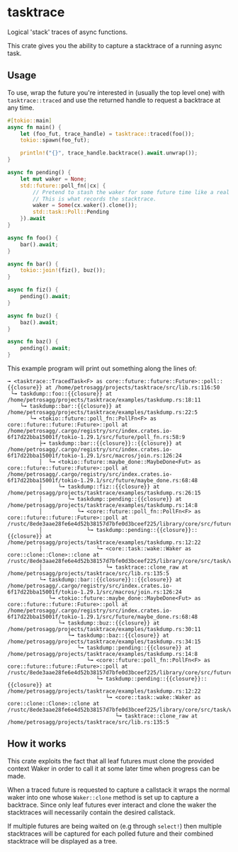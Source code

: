 # tasktrace

Logical 'stack' traces of async functions.

This crate gives you the ability to capture a stacktrace of a running async task.

## Usage

To use, wrap the future you're interested in (usually the top level one) with
`tasktrace::traced` and use the returned handle to request a backtrace at any
time.

```rust
#[tokio::main]
async fn main() {
    let (foo_fut, trace_handle) = tasktrace::traced(foo());
    tokio::spawn(foo_fut);

    println!("{}", trace_handle.backtrace().await.unwrap());
}

async fn pending() {
    let mut waker = None;
    std::future::poll_fn(|cx| {
        // Pretend to stash the waker for some future time like a real leaf Future would do.
        // This is what records the stacktrace.
        waker = Some(cx.waker().clone());
        std::task::Poll::Pending
    }).await
}

async fn foo() {
    bar().await;
}

async fn bar() {
    tokio::join!(fiz(), buz());
}

async fn fiz() {
    pending().await;
}

async fn buz() {
    baz().await;
}

async fn baz() {
    pending().await;
}
```

This example program will print out something along the lines of:

```text
╼ <tasktrace::TracedTask<F> as core::future::future::Future>::poll::{{closure}} at /home/petrosagg/projects/tasktrace/src/lib.rs:116:50
 └╼ taskdump::foo::{{closure}} at /home/petrosagg/projects/tasktrace/examples/taskdump.rs:18:11
    └╼ taskdump::bar::{{closure}} at /home/petrosagg/projects/tasktrace/examples/taskdump.rs:22:5
       └╼ <tokio::future::poll_fn::PollFn<F> as core::future::future::Future>::poll at /home/petrosagg/.cargo/registry/src/index.crates.io-6f17d22bba15001f/tokio-1.29.1/src/future/poll_fn.rs:58:9
          ├╼ taskdump::bar::{{closure}}::{{closure}} at /home/petrosagg/.cargo/registry/src/index.crates.io-6f17d22bba15001f/tokio-1.29.1/src/macros/join.rs:126:24
          │  └╼ <tokio::future::maybe_done::MaybeDone<Fut> as core::future::future::Future>::poll at /home/petrosagg/.cargo/registry/src/index.crates.io-6f17d22bba15001f/tokio-1.29.1/src/future/maybe_done.rs:68:48
          │     └╼ taskdump::fiz::{{closure}} at /home/petrosagg/projects/tasktrace/examples/taskdump.rs:26:15
          │        └╼ taskdump::pending::{{closure}} at /home/petrosagg/projects/tasktrace/examples/taskdump.rs:14:8
          │           └╼ <core::future::poll_fn::PollFn<F> as core::future::future::Future>::poll at /rustc/8ede3aae28fe6e4d52b38157d7bfe0d3bceef225/library/core/src/future/poll_fn.rs:64:9
          │              └╼ taskdump::pending::{{closure}}::{{closure}} at /home/petrosagg/projects/tasktrace/examples/taskdump.rs:12:22
          │                 └╼ <core::task::wake::Waker as core::clone::Clone>::clone at /rustc/8ede3aae28fe6e4d52b38157d7bfe0d3bceef225/library/core/src/task/wake.rs:342:29
          │                    └╼ tasktrace::clone_raw at /home/petrosagg/projects/tasktrace/src/lib.rs:135:5
          └╼ taskdump::bar::{{closure}}::{{closure}} at /home/petrosagg/.cargo/registry/src/index.crates.io-6f17d22bba15001f/tokio-1.29.1/src/macros/join.rs:126:24
             └╼ <tokio::future::maybe_done::MaybeDone<Fut> as core::future::future::Future>::poll at /home/petrosagg/.cargo/registry/src/index.crates.io-6f17d22bba15001f/tokio-1.29.1/src/future/maybe_done.rs:68:48
                └╼ taskdump::buz::{{closure}} at /home/petrosagg/projects/tasktrace/examples/taskdump.rs:30:11
                   └╼ taskdump::baz::{{closure}} at /home/petrosagg/projects/tasktrace/examples/taskdump.rs:34:15
                      └╼ taskdump::pending::{{closure}} at /home/petrosagg/projects/tasktrace/examples/taskdump.rs:14:8
                         └╼ <core::future::poll_fn::PollFn<F> as core::future::future::Future>::poll at /rustc/8ede3aae28fe6e4d52b38157d7bfe0d3bceef225/library/core/src/future/poll_fn.rs:64:9
                            └╼ taskdump::pending::{{closure}}::{{closure}} at /home/petrosagg/projects/tasktrace/examples/taskdump.rs:12:22
                               └╼ <core::task::wake::Waker as core::clone::Clone>::clone at /rustc/8ede3aae28fe6e4d52b38157d7bfe0d3bceef225/library/core/src/task/wake.rs:342:29
                                  └╼ tasktrace::clone_raw at /home/petrosagg/projects/tasktrace/src/lib.rs:135:5
```

## How it works

This crate exploits the fact that all leaf futures must clone the provided context Waker in
order to call it at some later time when progress can be made.

When a traced future is requested to capture a callstack it wraps the normal waker into one
whose `Waker::clone` method is set up to capture a backtrace. Since only leaf futures ever
interact and clone the waker the stacktraces will necessarily contain the desired callstack.

If multiple futures are being waited on (e.g through `select!`) then multiple stacktraces will
be captured for each polled future and their combined stacktrace will be displayed as a tree.
